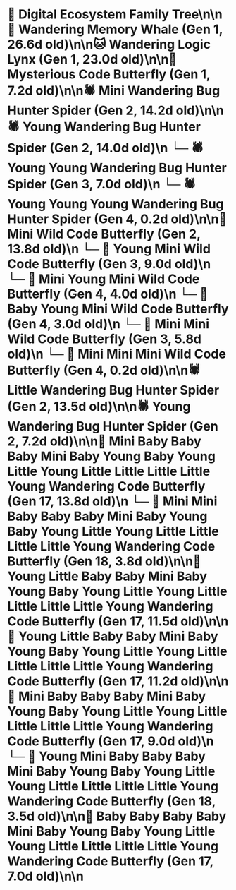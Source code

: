 # 🌳 Digital Ecosystem Family Tree\n\n🐋 Wandering Memory Whale (Gen 1, 26.6d old)\n\n🐱 Wandering Logic Lynx (Gen 1, 23.0d old)\n\n🦋 Mysterious Code Butterfly (Gen 1, 7.2d old)\n\n🕷️ Mini Wandering Bug Hunter Spider (Gen 2, 14.2d old)\n\n🕷️ Young Wandering Bug Hunter Spider (Gen 2, 14.0d old)\n  └─ 🕷️ Young Young Wandering Bug Hunter Spider (Gen 3, 7.0d old)\n    └─ 🕷️ Young Young Young Wandering Bug Hunter Spider (Gen 4, 0.2d old)\n\n🦋 Mini Wild Code Butterfly (Gen 2, 13.8d old)\n  └─ 🦋 Young Mini Wild Code Butterfly (Gen 3, 9.0d old)\n    └─ 🦋 Mini Young Mini Wild Code Butterfly (Gen 4, 4.0d old)\n    └─ 🦋 Baby Young Mini Wild Code Butterfly (Gen 4, 3.0d old)\n  └─ 🦋 Mini Mini Wild Code Butterfly (Gen 3, 5.8d old)\n    └─ 🦋 Mini Mini Mini Wild Code Butterfly (Gen 4, 0.2d old)\n\n🕷️ Little Wandering Bug Hunter Spider (Gen 2, 13.5d old)\n\n🕷️ Young Wandering Bug Hunter Spider (Gen 2, 7.2d old)\n\n🦋 Mini Baby Baby Baby Mini Baby Young Baby Young Little Young Little Little Little Little Young Wandering Code Butterfly (Gen 17, 13.8d old)\n  └─ 🦋 Mini Mini Baby Baby Baby Mini Baby Young Baby Young Little Young Little Little Little Little Young Wandering Code Butterfly (Gen 18, 3.8d old)\n\n🦋 Young Little Baby Baby Mini Baby Young Baby Young Little Young Little Little Little Little Young Wandering Code Butterfly (Gen 17, 11.5d old)\n\n🦋 Young Little Baby Baby Mini Baby Young Baby Young Little Young Little Little Little Little Young Wandering Code Butterfly (Gen 17, 11.2d old)\n\n🦋 Mini Baby Baby Baby Mini Baby Young Baby Young Little Young Little Little Little Little Young Wandering Code Butterfly (Gen 17, 9.0d old)\n  └─ 🦋 Young Mini Baby Baby Baby Mini Baby Young Baby Young Little Young Little Little Little Little Young Wandering Code Butterfly (Gen 18, 3.5d old)\n\n🦋 Baby Baby Baby Baby Mini Baby Young Baby Young Little Young Little Little Little Little Young Wandering Code Butterfly (Gen 17, 7.0d old)\n\n